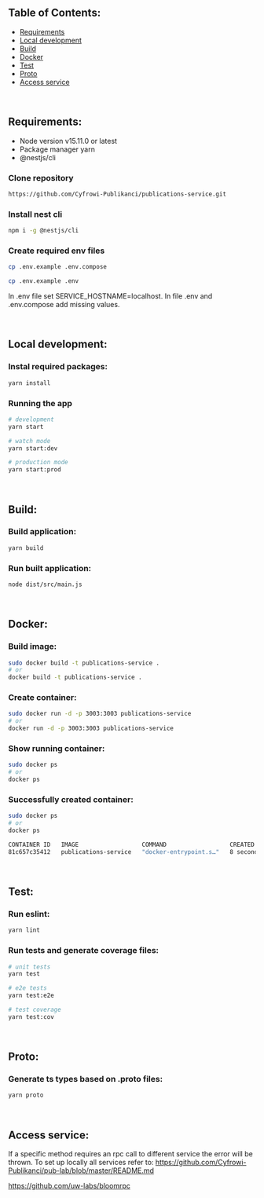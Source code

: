 ## Table of Contents:
* [Requirements](https://github.com/Cyfrowi-Publikanci/publications-service#requirements)
* [Local development](https://github.com/Cyfrowi-Publikanci/publications-service#local-development)
* [Build](https://github.com/Cyfrowi-Publikanci/publications-service#build)
* [Docker](https://github.com/Cyfrowi-Publikanci/publications-service#docker)
* [Test](https://github.com/Cyfrowi-Publikanci/publications-service#test)
* [Proto](https://github.com/Cyfrowi-Publikanci/publications-service#proto)
* [Access service](https://github.com/Cyfrowi-Publikanci/publications-service#access-ervice)

<br/>

## Requirements:
* Node version v15.11.0 or latest
* Package manager yarn
* @nestjs/cli

### Clone repository

```bash
https://github.com/Cyfrowi-Publikanci/publications-service.git
```

### Install nest cli

```bash
npm i -g @nestjs/cli
```

### Create required env files

```bash
cp .env.example .env.compose
```

```bash
cp .env.example .env
```

In .env file set SERVICE_HOSTNAME=localhost.
In file .env and .env.compose add missing values.

<br/>

## Local development:

### Instal required packages:

```bash
yarn install
```

### Running the app

```bash
# development
yarn start

# watch mode
yarn start:dev

# production mode
yarn start:prod
```

<br/>

## Build:

### Build application:

```bash
yarn build
```

### Run built application:

```bash
node dist/src/main.js
```

<br/>

## Docker:

### Build image:

```bash
sudo docker build -t publications-service .
# or
docker build -t publications-service .
```

### Create container:

```bash
sudo docker run -d -p 3003:3003 publications-service
# or
docker run -d -p 3003:3003 publications-service
```

### Show running container:

```bash
sudo docker ps
# or
docker ps
```

### Successfully created container:

```bash
sudo docker ps
# or
docker ps
```

```bash
CONTAINER ID   IMAGE                  COMMAND                  CREATED         STATUS         PORTS                    NAMES
81c657c35412   publications-service   "docker-entrypoint.s…"   8 seconds ago   Up 7 seconds   0.0.0.0:3003->3003/tcp   gifted_gates
```

<br/>

## Test:

### Run eslint:

```bash
yarn lint
```

### Run tests and generate coverage files:

```bash
# unit tests
yarn test

# e2e tests
yarn test:e2e

# test coverage
yarn test:cov
```

<br/>

## Proto:

### Generate ts types based on .proto files:

```bash
yarn proto
```

<br/>

## Access service:

If a specific method requires an rpc call to different service the error will be thrown.
To set up locally all services  refer to: https://github.com/Cyfrowi-Publikanci/pub-lab/blob/master/README.md

https://github.com/uw-labs/bloomrpc
